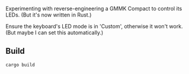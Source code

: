 Experimenting with reverse-engineering a GMMK Compact to control its LEDs. (But it's now written in Rust.)

Ensure the keyboard's LED mode is in 'Custom', otherwise it won't work. (But maybe I can set this automatically.)

## Build

```bash
cargo build
```

